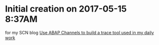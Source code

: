 # Initial creation on 2017-05-15 8:37AM

for my SCN blog [Use ABAP Channels to build a trace tool used in my daily work](https://blogs.sap.com/2017/05/16/use-abap-channels-to-build-a-trace-tool-used-in-my-daily-work/)